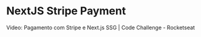 # NextJS Stripe Payment

Video: Pagamento com Stripe e Next.js SSG | Code Challenge - Rocketseat

## 